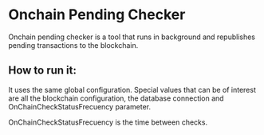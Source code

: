 # Onchain Pending Checker

Onchain pending checker is a tool that runs in background and republishes pending transactions to the blockchain.

## How to run it:

It uses the same global configuration. Special values that can be of interest are all the blockchain configuration, 
the database connection and OnChainCheckStatusFrecuency parameter.

OnChainCheckStatusFrecuency is the time between checks.

